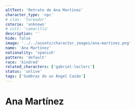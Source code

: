 ```yaml
---
altText: 'Retrato de Ana Martínez'
character_type: 'npc'
# clan: 'toreador'
coterie: 'unknown'
# cult: 'camarilla'
description: ''
hide: false
image: '../../assets/character_images/ana-martinez.png'
name: 'Ana Martínez'
nationality: 'spanish'
pattern: 'default'
race: 'kindred'
related_characters: ['gabriel-leclerc']
status: 'unlive'
tags: ['Sombras de un Ángel Caído']
---
```


# Ana Martínez
